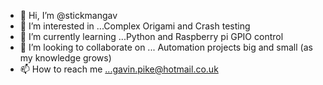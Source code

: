 - 👋 Hi, I’m @stickmangav
- 👀 I’m interested in ...Complex Origami and Crash testing
- 🌱 I’m currently learning ...Python and Raspberry pi GPIO control
- 💞️ I’m looking to collaborate on ... Automation projects big and small (as my knowledge grows)
- 📫 How to reach me ...gavin.pike@hotmail.co.uk

<!---
stickmangav/stickmangav is a ✨ special ✨ repository because its `README.md` (this file) appears on your GitHub profile.
You can click the Preview link to take a look at your changes.
--->
